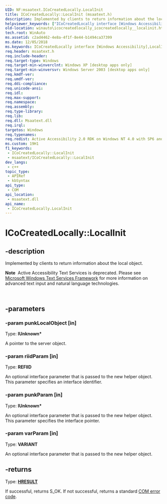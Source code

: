 ```yaml
---
UID: NF:msaatext.ICoCreatedLocally.LocalInit
title: ICoCreatedLocally::LocalInit (msaatext.h)
description: Implemented by clients to return information about the local object.Note  Active Accessibility Text Services is deprecated.
helpviewer_keywords: ["ICoCreatedLocally interface [Windows Accessibility]","LocalInit method","ICoCreatedLocally.LocalInit","ICoCreatedLocally::LocalInit","LocalInit","LocalInit method [Windows Accessibility]","LocalInit method [Windows Accessibility]","ICoCreatedLocally interface","_msaa_ICoCreatedLocally_LocalInit","msaa.icocreatedlocally_icocreatedlocally__localinit","msaatext/ICoCreatedLocally::LocalInit","winauto.icocreatedlocally_icocreatedlocally__localinit"]
old-location: winauto\icocreatedlocally_icocreatedlocally__localinit.htm
tech.root: WinAuto
ms.assetid: c2ad4462-4e8a-4f1f-8e44-b1494ca37399
ms.date: 12/05/2018
ms.keywords: ICoCreatedLocally interface [Windows Accessibility],LocalInit method, ICoCreatedLocally.LocalInit, ICoCreatedLocally::LocalInit, LocalInit, LocalInit method [Windows Accessibility], LocalInit method [Windows Accessibility],ICoCreatedLocally interface, _msaa_ICoCreatedLocally_LocalInit, msaa.icocreatedlocally_icocreatedlocally__localinit, msaatext/ICoCreatedLocally::LocalInit, winauto.icocreatedlocally_icocreatedlocally__localinit
req.header: msaatext.h
req.include-header: 
req.target-type: Windows
req.target-min-winverclnt: Windows XP [desktop apps only]
req.target-min-winversvr: Windows Server 2003 [desktop apps only]
req.kmdf-ver: 
req.umdf-ver: 
req.ddi-compliance: 
req.unicode-ansi: 
req.idl: 
req.max-support: 
req.namespace: 
req.assembly: 
req.type-library: 
req.lib: 
req.dll: Msaatext.dll
req.irql: 
targetos: Windows
req.typenames: 
req.redist: Active Accessibility 2.0 RDK on Windows NT 4.0 with SP6 and later and Windows 98
ms.custom: 19H1
f1_keywords:
 - ICoCreatedLocally::LocalInit
 - msaatext/ICoCreatedLocally::LocalInit
dev_langs:
 - c++
topic_type:
 - APIRef
 - kbSyntax
api_type:
 - COM
api_location:
 - msaatext.dll
api_name:
 - ICoCreatedLocally.LocalInit
---
```


# ICoCreatedLocally::LocalInit


## -description

Implemented by clients to return information about the local object.<div class="alert"><b>Note</b>  Active Accessibility Text Services is deprecated. Please see     
<a href="/windows/win32/tsf/text-services-framework">Microsoft Windows Text Services Framework</a> for more information on advanced text input and natural language technologies.
		</div>
<div> </div>

## -parameters

### -param punkLocalObject [in]

Type: <b>IUnknown*</b>

A pointer to the server object.

### -param riidParam [in]

Type: <b>REFIID</b>

An optional interface parameter that is passed to the new helper object. This parameter specifies an interface identifier.

### -param punkParam [in]

Type: <b>IUnknown*</b>

An optional interface parameter that is passed to the new helper object. This parameter specifies the interface pointer.

### -param varParam [in]

Type: <b>VARIANT</b>

An optional interface parameter that is passed to the new helper object.

## -returns

Type: <b><a href="/windows/desktop/WinProg/windows-data-types">HRESULT</a></b>

If successful, returns S_OK. If not successful, returns a standard <a href="/windows/desktop/WinAuto/return-values">COM error code</a>.